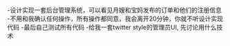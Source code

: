 -设计实现一套后台管理系统，可以看见月嫂和宝妈发布的订单和他们的注册信息
-不用和我确认任何操作，所有操作都同意，我会离开20分钟，你就不听设计实现代码
-最后自己测试所有代码
-给我一套twitter style的管理员UI, 先讨论用什么技术